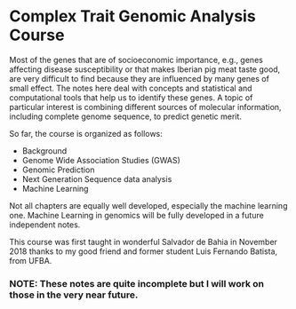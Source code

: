 # Complex Trait Genomic Analysis Course

Most of the genes that are of socioeconomic importance, e.g., genes affecting disease susceptibility or that makes Iberian pig meat taste good, are very difficult to find because they are influenced by many genes of small effect. The notes here deal with concepts and statistical and computational tools that help us to identify these genes. A topic of particular interest is combining different sources of molecular information, including complete genome sequence, to predict genetic merit.

So far, the course is organized as follows:

- Background
- Genome Wide Association Studies (GWAS)
- Genomic Prediction
- Next Generation Sequence data analysis
- Machine Learning

Not all chapters are equally well developed, especially the machine learning one. Machine Learning in genomics will be fully developed in a future independent notes.

This course was first taught in wonderful Salvador de Bahia in November 2018 thanks to my good friend and former student Luis Fernando Batista, from UFBA.

### NOTE: These notes are quite incomplete but I will work on those in the very near future.
